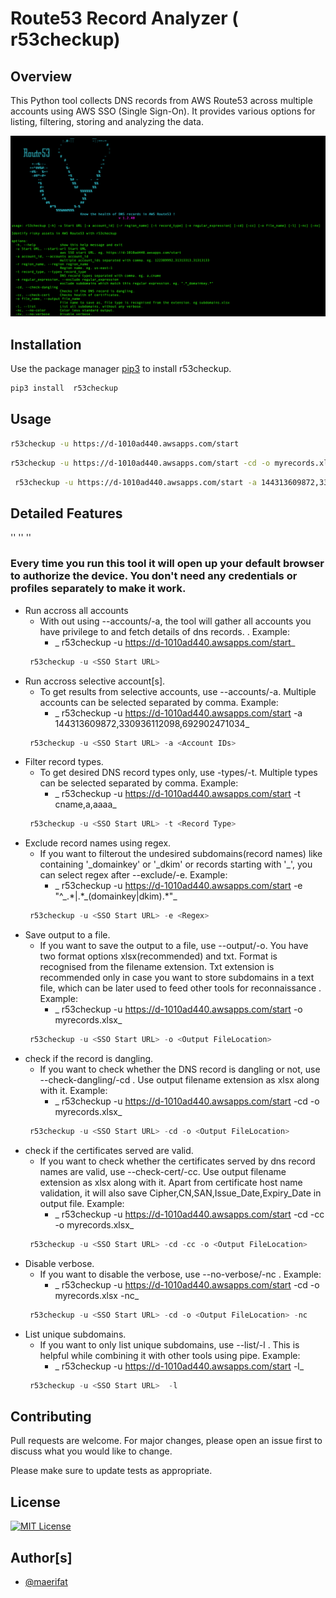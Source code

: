 # Route53 Record Analyzer ( r53checkup)

## Overview
This Python tool collects DNS records from AWS Route53 across multiple accounts using AWS SSO (Single Sign-On). It provides various options for listing, filtering, storing and analyzing the data.


![Screen Shot](images/usage_new.png)


## Installation

Use the package manager [pip3](https://pip.pypa.io/en/stable/) to install  r53checkup.

```bash
pip3 install  r53checkup
```



## Usage

```bash
r53checkup -u https://d-1010ad440.awsapps.com/start
```

```bash 
r53checkup -u https://d-1010ad440.awsapps.com/start -cd -o myrecords.xlsx
```

```bash
 r53checkup -u https://d-1010ad440.awsapps.com/start -a 144313609872,330936112098,692902471034 -t a,cname,aaaa -e "^_.*|.*_(domainkey|dkim).*" -cd -o myrecords.xlsx 
```


## Detailed Features

''
''
''

  ### Every time you run this tool it will open up your default browser to authorize the device. You don't need any credentials or profiles separately to make it work.

- Run accross all accounts
  - With out using --accounts/-a, the tool will gather all accounts you have privilege to and fetch details of dns records. . Example:  
    - _ r53checkup -u https://d-1010ad440.awsapps.com/start_
  ```python
   r53checkup -u <SSO Start URL>
  
- Run accross selective account[s].
  - To get results from selective accounts, use --accounts/-a. Multiple accounts can be selected separated by comma. Example:
    - _ r53checkup -u https://d-1010ad440.awsapps.com/start -a 144313609872,330936112098,692902471034_
  ```python
   r53checkup -u <SSO Start URL> -a <Account IDs> 

- Filter record types.
  - To get desired DNS record types only, use -types/-t. Multiple types can be selected separated by comma. Example:
    - _ r53checkup -u https://d-1010ad440.awsapps.com/start -t cname,a,aaaa_
  ```python
   r53checkup -u <SSO Start URL> -t <Record Type> 

- Exclude record names using regex.
  - If you want to filterout the undesired subdomains(record names) like containing '\_domainkey' or '\_dkim' or records starting with '\_', you can select regex after --exclude/-e. Example:
    - _ r53checkup -u https://d-1010ad440.awsapps.com/start -e "^\_.\*|.\*\_(domainkey|dkim).\*"_
  ```python
   r53checkup -u <SSO Start URL> -e <Regex> 

- Save output to a file.
  - If you want to save the output to a file, use --output/-o. You have two format options xlsx(recommended) and txt. Format is recognised from the filename extension. Txt extension is recommended only in case you want to store subdomains in a text file, which can be later used to feed other tools for reconnaissance . Example:
    - _ r53checkup -u https://d-1010ad440.awsapps.com/start -o myrecords.xlsx_
  ```python
   r53checkup -u <SSO Start URL> -o <Output FileLocation> 

- check if the record is dangling.
  - If you want to check whether the DNS record is dangling or not, use --check-dangling/-cd . Use output filename extension as xlsx along with it. Example: 
    - _ r53checkup -u https://d-1010ad440.awsapps.com/start -cd -o myrecords.xlsx_
  ```python
   r53checkup -u <SSO Start URL> -cd -o <Output FileLocation> 

- check if the certificates served are valid.
  - If you want to check whether the certificates served by dns record names are valid, use --check-cert/-cc. Use output filename extension as xlsx along with it. Apart from certificate host name validation, it will also save Cipher,CN,SAN,Issue_Date,Expiry_Date in output file. Example: 
    - _ r53checkup -u https://d-1010ad440.awsapps.com/start -cd -cc -o myrecords.xlsx_
  ```python
   r53checkup -u <SSO Start URL> -cd -cc -o <Output FileLocation> 

- Disable verbose.
  - If you want to disable the verbose, use --no-verbose/-nc . Example: 
    - _ r53checkup -u https://d-1010ad440.awsapps.com/start -cd -o myrecords.xlsx -nc_
  ```python
   r53checkup -u <SSO Start URL> -cd -o <Output FileLocation> -nc 

- List unique subdomains.
  - If you want to only list unique subdomains, use --list/-l . This is helpful while combining it with other tools using pipe. Example: 
    - _ r53checkup -u https://d-1010ad440.awsapps.com/start -l_
  ```python
   r53checkup -u <SSO Start URL>  -l 


## Contributing

Pull requests are welcome. For major changes, please open an issue first to discuss what you would like to change.

Please make sure to update tests as appropriate.

## License

[![MIT License](https://img.shields.io/badge/License-MIT-green.svg)](https://choosealicense.com/licenses/mit/)

  

## Author[s]

- [@maerifat](https://www.linkedin.com/in/maerifat)
